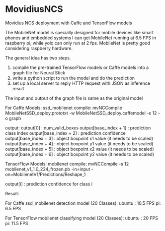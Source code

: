 # MovidiusNCS
Movidius NCS deployment with Caffe and TensorFlow models

The MobileNet model is specially designed for mobile devices like smart phones and embedded systems
I can get MobileNet running at 6.5 FPS in raspberry pi, while yolo can only run at 2 fps. MobileNet is pretty good considering raspberry hardware.

The general idea has two steps.
1. compile the pre-trained TensorFlow models or Caffe models into a graph file for Neural Stick
2. write a python script to run the model and do the prediction
3. set up a local server to reply HTTP request with JSON as inference result

The input and output of the graph file is same as the original model

For Caffe Models: ssd_mobilenet
compile:
mvNCCompile MobileNetSSD_deploy.prototxt -w MobileNetSSD_deploy.caffemodel  -s 12 -o graph

output:
output[0] :  num_valid_boxes
output[base_index + 1] : prediction class index
output[base_index + 2] : prediction confidence
output[base_index + 3] : object boxpoint x1 value (it needs to be scaled)
output[base_index + 4] : object boxpoint y1 value (it needs to be scaled)
output[base_index + 5] : object boxpoint x2 value (it needs to be scaled)
output[base_index + 6] : object boxpoint y2 value (it needs to be scaled)


TensorFlow Models: mobilenet
compile:
mvNCCompile -s 12 mobilenet_v1_1.0_224_frozen.pb  -in=input -on=MobilenetV1/Predictions/Reshape_1

output[i] : prediction confidence for class i


Result:

For Caffe ssd_mobilenet detection model (20 Classes):
ubuntu : 10.5 FPS
pi: 6.5 FPS

For TensorFlow mobilenet classifying model (20 Classes):
ubuntu : 20 FPS
pi: 11.5 FPS

